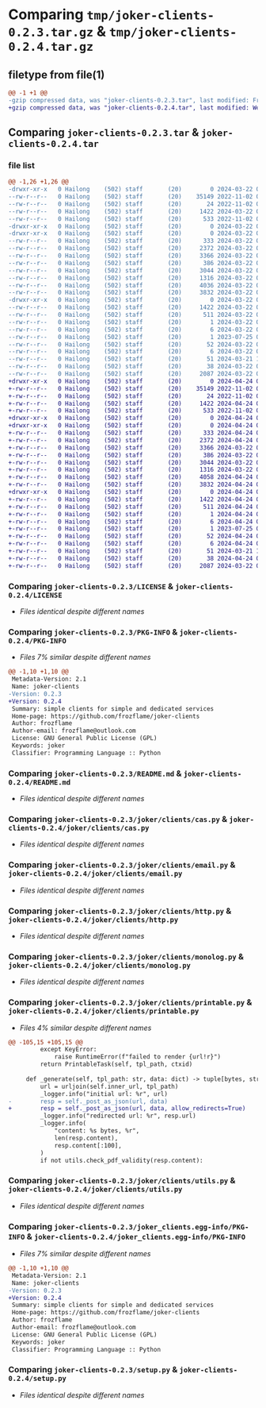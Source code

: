 # Comparing `tmp/joker-clients-0.2.3.tar.gz` & `tmp/joker-clients-0.2.4.tar.gz`

## filetype from file(1)

```diff
@@ -1 +1 @@
-gzip compressed data, was "joker-clients-0.2.3.tar", last modified: Fri Mar 22 08:24:21 2024, max compression
+gzip compressed data, was "joker-clients-0.2.4.tar", last modified: Wed Apr 24 01:01:04 2024, max compression
```

## Comparing `joker-clients-0.2.3.tar` & `joker-clients-0.2.4.tar`

### file list

```diff
@@ -1,26 +1,26 @@
-drwxr-xr-x   0 Hailong    (502) staff       (20)        0 2024-03-22 08:24:21.133241 joker-clients-0.2.3/
--rw-r--r--   0 Hailong    (502) staff       (20)    35149 2022-11-02 01:25:38.000000 joker-clients-0.2.3/LICENSE
--rw-r--r--   0 Hailong    (502) staff       (20)       24 2022-11-02 01:25:38.000000 joker-clients-0.2.3/MANIFEST.in
--rw-r--r--   0 Hailong    (502) staff       (20)     1422 2024-03-22 08:24:21.132860 joker-clients-0.2.3/PKG-INFO
--rw-r--r--   0 Hailong    (502) staff       (20)      533 2022-11-02 08:02:40.000000 joker-clients-0.2.3/README.md
-drwxr-xr-x   0 Hailong    (502) staff       (20)        0 2024-03-22 08:24:21.121444 joker-clients-0.2.3/joker/
-drwxr-xr-x   0 Hailong    (502) staff       (20)        0 2024-03-22 08:24:21.128622 joker-clients-0.2.3/joker/clients/
--rw-r--r--   0 Hailong    (502) staff       (20)      333 2024-03-22 08:23:57.000000 joker-clients-0.2.3/joker/clients/__init__.py
--rw-r--r--   0 Hailong    (502) staff       (20)     2372 2024-03-22 07:54:34.000000 joker-clients-0.2.3/joker/clients/cas.py
--rw-r--r--   0 Hailong    (502) staff       (20)     3366 2024-03-22 07:54:34.000000 joker-clients-0.2.3/joker/clients/email.py
--rw-r--r--   0 Hailong    (502) staff       (20)      386 2024-03-22 07:54:34.000000 joker-clients-0.2.3/joker/clients/files.py
--rw-r--r--   0 Hailong    (502) staff       (20)     3044 2024-03-22 08:21:27.000000 joker-clients-0.2.3/joker/clients/http.py
--rw-r--r--   0 Hailong    (502) staff       (20)     1316 2024-03-22 07:54:34.000000 joker-clients-0.2.3/joker/clients/monolog.py
--rw-r--r--   0 Hailong    (502) staff       (20)     4036 2024-03-22 07:54:34.000000 joker-clients-0.2.3/joker/clients/printable.py
--rw-r--r--   0 Hailong    (502) staff       (20)     3832 2024-03-22 07:54:34.000000 joker-clients-0.2.3/joker/clients/utils.py
-drwxr-xr-x   0 Hailong    (502) staff       (20)        0 2024-03-22 08:24:21.132289 joker-clients-0.2.3/joker_clients.egg-info/
--rw-r--r--   0 Hailong    (502) staff       (20)     1422 2024-03-22 08:24:21.000000 joker-clients-0.2.3/joker_clients.egg-info/PKG-INFO
--rw-r--r--   0 Hailong    (502) staff       (20)      511 2024-03-22 08:24:21.000000 joker-clients-0.2.3/joker_clients.egg-info/SOURCES.txt
--rw-r--r--   0 Hailong    (502) staff       (20)        1 2024-03-22 08:24:21.000000 joker-clients-0.2.3/joker_clients.egg-info/dependency_links.txt
--rw-r--r--   0 Hailong    (502) staff       (20)        6 2024-03-22 08:24:21.000000 joker-clients-0.2.3/joker_clients.egg-info/namespace_packages.txt
--rw-r--r--   0 Hailong    (502) staff       (20)        1 2023-07-25 09:13:10.000000 joker-clients-0.2.3/joker_clients.egg-info/not-zip-safe
--rw-r--r--   0 Hailong    (502) staff       (20)       52 2024-03-22 08:24:21.000000 joker-clients-0.2.3/joker_clients.egg-info/requires.txt
--rw-r--r--   0 Hailong    (502) staff       (20)        6 2024-03-22 08:24:21.000000 joker-clients-0.2.3/joker_clients.egg-info/top_level.txt
--rw-r--r--   0 Hailong    (502) staff       (20)       51 2024-03-21 10:39:12.000000 joker-clients-0.2.3/requirements.txt
--rw-r--r--   0 Hailong    (502) staff       (20)       38 2024-03-22 08:24:21.133378 joker-clients-0.2.3/setup.cfg
--rw-r--r--   0 Hailong    (502) staff       (20)     2087 2024-03-22 08:23:35.000000 joker-clients-0.2.3/setup.py
+drwxr-xr-x   0 Hailong    (502) staff       (20)        0 2024-04-24 01:01:04.795645 joker-clients-0.2.4/
+-rw-r--r--   0 Hailong    (502) staff       (20)    35149 2022-11-02 01:25:38.000000 joker-clients-0.2.4/LICENSE
+-rw-r--r--   0 Hailong    (502) staff       (20)       24 2022-11-02 01:25:38.000000 joker-clients-0.2.4/MANIFEST.in
+-rw-r--r--   0 Hailong    (502) staff       (20)     1422 2024-04-24 01:01:04.795366 joker-clients-0.2.4/PKG-INFO
+-rw-r--r--   0 Hailong    (502) staff       (20)      533 2022-11-02 08:02:40.000000 joker-clients-0.2.4/README.md
+drwxr-xr-x   0 Hailong    (502) staff       (20)        0 2024-04-24 01:01:04.786518 joker-clients-0.2.4/joker/
+drwxr-xr-x   0 Hailong    (502) staff       (20)        0 2024-04-24 01:01:04.792232 joker-clients-0.2.4/joker/clients/
+-rw-r--r--   0 Hailong    (502) staff       (20)      333 2024-04-24 01:00:09.000000 joker-clients-0.2.4/joker/clients/__init__.py
+-rw-r--r--   0 Hailong    (502) staff       (20)     2372 2024-04-24 00:59:51.000000 joker-clients-0.2.4/joker/clients/cas.py
+-rw-r--r--   0 Hailong    (502) staff       (20)     3366 2024-03-22 07:54:34.000000 joker-clients-0.2.4/joker/clients/email.py
+-rw-r--r--   0 Hailong    (502) staff       (20)      386 2024-03-22 07:54:34.000000 joker-clients-0.2.4/joker/clients/files.py
+-rw-r--r--   0 Hailong    (502) staff       (20)     3044 2024-03-22 08:21:27.000000 joker-clients-0.2.4/joker/clients/http.py
+-rw-r--r--   0 Hailong    (502) staff       (20)     1316 2024-03-22 07:54:34.000000 joker-clients-0.2.4/joker/clients/monolog.py
+-rw-r--r--   0 Hailong    (502) staff       (20)     4058 2024-04-24 00:59:55.000000 joker-clients-0.2.4/joker/clients/printable.py
+-rw-r--r--   0 Hailong    (502) staff       (20)     3832 2024-04-24 00:59:51.000000 joker-clients-0.2.4/joker/clients/utils.py
+drwxr-xr-x   0 Hailong    (502) staff       (20)        0 2024-04-24 01:01:04.794911 joker-clients-0.2.4/joker_clients.egg-info/
+-rw-r--r--   0 Hailong    (502) staff       (20)     1422 2024-04-24 01:01:04.000000 joker-clients-0.2.4/joker_clients.egg-info/PKG-INFO
+-rw-r--r--   0 Hailong    (502) staff       (20)      511 2024-04-24 01:01:04.000000 joker-clients-0.2.4/joker_clients.egg-info/SOURCES.txt
+-rw-r--r--   0 Hailong    (502) staff       (20)        1 2024-04-24 01:01:04.000000 joker-clients-0.2.4/joker_clients.egg-info/dependency_links.txt
+-rw-r--r--   0 Hailong    (502) staff       (20)        6 2024-04-24 01:01:04.000000 joker-clients-0.2.4/joker_clients.egg-info/namespace_packages.txt
+-rw-r--r--   0 Hailong    (502) staff       (20)        1 2023-07-25 09:13:10.000000 joker-clients-0.2.4/joker_clients.egg-info/not-zip-safe
+-rw-r--r--   0 Hailong    (502) staff       (20)       52 2024-04-24 01:01:04.000000 joker-clients-0.2.4/joker_clients.egg-info/requires.txt
+-rw-r--r--   0 Hailong    (502) staff       (20)        6 2024-04-24 01:01:04.000000 joker-clients-0.2.4/joker_clients.egg-info/top_level.txt
+-rw-r--r--   0 Hailong    (502) staff       (20)       51 2024-03-21 10:39:12.000000 joker-clients-0.2.4/requirements.txt
+-rw-r--r--   0 Hailong    (502) staff       (20)       38 2024-04-24 01:01:04.795776 joker-clients-0.2.4/setup.cfg
+-rw-r--r--   0 Hailong    (502) staff       (20)     2087 2024-03-22 08:23:35.000000 joker-clients-0.2.4/setup.py
```

### Comparing `joker-clients-0.2.3/LICENSE` & `joker-clients-0.2.4/LICENSE`

 * *Files identical despite different names*

### Comparing `joker-clients-0.2.3/PKG-INFO` & `joker-clients-0.2.4/PKG-INFO`

 * *Files 7% similar despite different names*

```diff
@@ -1,10 +1,10 @@
 Metadata-Version: 2.1
 Name: joker-clients
-Version: 0.2.3
+Version: 0.2.4
 Summary: simple clients for simple and dedicated services
 Home-page: https://github.com/frozflame/joker-clients
 Author: frozflame
 Author-email: frozflame@outlook.com
 License: GNU General Public License (GPL)
 Keywords: joker
 Classifier: Programming Language :: Python
```

### Comparing `joker-clients-0.2.3/README.md` & `joker-clients-0.2.4/README.md`

 * *Files identical despite different names*

### Comparing `joker-clients-0.2.3/joker/clients/cas.py` & `joker-clients-0.2.4/joker/clients/cas.py`

 * *Files identical despite different names*

### Comparing `joker-clients-0.2.3/joker/clients/email.py` & `joker-clients-0.2.4/joker/clients/email.py`

 * *Files identical despite different names*

### Comparing `joker-clients-0.2.3/joker/clients/http.py` & `joker-clients-0.2.4/joker/clients/http.py`

 * *Files identical despite different names*

### Comparing `joker-clients-0.2.3/joker/clients/monolog.py` & `joker-clients-0.2.4/joker/clients/monolog.py`

 * *Files identical despite different names*

### Comparing `joker-clients-0.2.3/joker/clients/printable.py` & `joker-clients-0.2.4/joker/clients/printable.py`

 * *Files 4% similar despite different names*

```diff
@@ -105,15 +105,15 @@
         except KeyError:
             raise RuntimeError(f"failed to render {url!r}")
         return PrintableTask(self, tpl_path, ctxid)
 
     def _generate(self, tpl_path: str, data: dict) -> tuple[bytes, str]:
         url = urljoin(self.inner_url, tpl_path)
         _logger.info("initial url: %r", url)
-        resp = self._post_as_json(url, data)
+        resp = self._post_as_json(url, data, allow_redirects=True)
         _logger.info("redirected url: %r", resp.url)
         _logger.info(
             "content: %s bytes, %r",
             len(resp.content),
             resp.content[:100],
         )
         if not utils.check_pdf_validity(resp.content):
```

### Comparing `joker-clients-0.2.3/joker/clients/utils.py` & `joker-clients-0.2.4/joker/clients/utils.py`

 * *Files identical despite different names*

### Comparing `joker-clients-0.2.3/joker_clients.egg-info/PKG-INFO` & `joker-clients-0.2.4/joker_clients.egg-info/PKG-INFO`

 * *Files 7% similar despite different names*

```diff
@@ -1,10 +1,10 @@
 Metadata-Version: 2.1
 Name: joker-clients
-Version: 0.2.3
+Version: 0.2.4
 Summary: simple clients for simple and dedicated services
 Home-page: https://github.com/frozflame/joker-clients
 Author: frozflame
 Author-email: frozflame@outlook.com
 License: GNU General Public License (GPL)
 Keywords: joker
 Classifier: Programming Language :: Python
```

### Comparing `joker-clients-0.2.3/setup.py` & `joker-clients-0.2.4/setup.py`

 * *Files identical despite different names*

